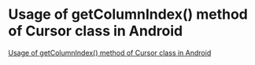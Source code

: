 # Usage of getColumnIndex() method of Cursor class in Android
[Usage of getColumnIndex() method of Cursor class in Android](https://aiwithcloud.com/2022/09/16/usage_of_getcolumnindex_method_of_cursor_class_in_android/)